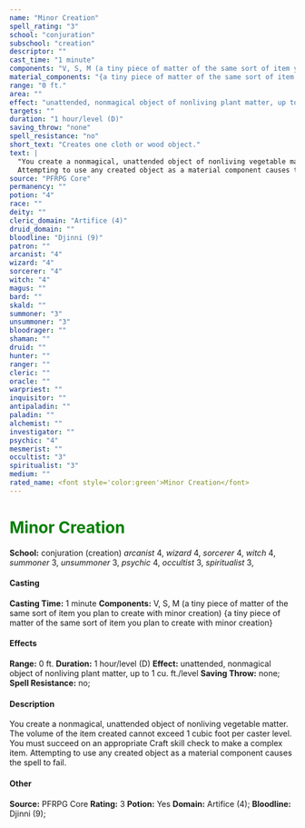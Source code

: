 ```yaml
---
name: "Minor Creation"
spell_rating: "3"
school: "conjuration"
subschool: "creation"
descriptor: ""
cast_time: "1 minute"
components: "V, S, M (a tiny piece of matter of the same sort of item you plan to create with minor creation)"
material_components: "{a tiny piece of matter of the same sort of item you plan to create with minor creation}"
range: "0 ft."
area: ""
effect: "unattended, nonmagical object of nonliving plant matter, up to 1 cu. ft./level"
targets: ""
duration: "1 hour/level (D)"
saving_throw: "none"
spell_resistance: "no"
short_text: "Creates one cloth or wood object."
text: |
  "You create a nonmagical, unattended object of nonliving vegetable matter. The volume of the item created cannot exceed 1 cubic foot per caster level. You must succeed on an appropriate Craft skill check to make a complex item.
  Attempting to use any created object as a material component causes the spell to fail."
source: "PFRPG Core"
permanency: ""
potion: "4"
race: ""
deity: ""
cleric_domain: "Artifice (4)"
druid_domain: ""
bloodline: "Djinni (9)"
patron: ""
arcanist: "4"
wizard: "4"
sorcerer: "4"
witch: "4"
magus: ""
bard: ""
skald: ""
summoner: "3"
unsummoner: "3"
bloodrager: ""
shaman: ""
druid: ""
hunter: ""
ranger: ""
cleric: ""
oracle: ""
warpriest: ""
inquisitor: ""
antipaladin: ""
paladin: ""
alchemist: ""
investigator: ""
psychic: "4"
mesmerist: ""
occultist: "3"
spiritualist: "3"
medium: ""
rated_name: <font style='color:green'>Minor Creation</font>
---
```


# <font style='color:green'>Minor Creation</font> 
**School:** conjuration (creation) 
_arcanist_ 4, _wizard_ 4, _sorcerer_ 4, _witch_ 4, _summoner_ 3, _unsummoner_ 3, _psychic_ 4, _occultist_ 3, _spiritualist_ 3, 
#### Casting
**Casting Time:** 1 minute
 **Components:** V, S, M (a tiny piece of matter of the same sort of item you plan to create with minor creation) {a tiny piece of matter of the same sort of item you plan to create with minor creation}
 #### Effects
**Range:** 0 ft.
**Duration:** 1 hour/level (D)
**Effect:** unattended, nonmagical object of nonliving plant matter, up to 1 cu. ft./level
**Saving Throw:** none; **Spell Resistance:** no; 
 #### Description
You create a nonmagical, unattended object of nonliving vegetable matter. The volume of the item created cannot exceed 1 cubic foot per caster level. You must succeed on an appropriate Craft skill check to make a complex item.
  Attempting to use any created object as a material component causes the spell to fail.

 #### Other
**Source:** PFRPG Core
**Rating:** 3
**Potion:** Yes
**Domain:** Artifice (4); **Bloodline:** Djinni (9); 